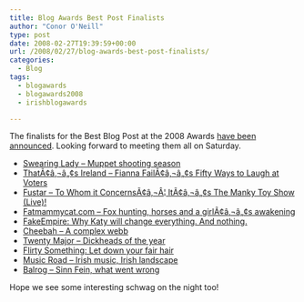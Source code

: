 ```yaml
---
title: Blog Awards Best Post Finalists
author: "Conor O'Neill"
type: post
date: 2008-02-27T19:39:59+00:00
url: /2008/02/27/blog-awards-best-post-finalists/
categories:
  - Blog
tags:
  - blogawards
  - blogawards2008
  - irishblogawards

---
```

The finalists for the Best Blog Post at the 2008 Awards [have been announced][1]. Looking forward to meeting them all on Saturday.

  * [Swearing Lady &#8211; Muppet shooting season][2]
  * [ThatÃ¢â‚¬â„¢s Ireland &#8211; Fianna FailÃ¢â‚¬â„¢s Fifty Ways to Laugh at Voters][3]
  * [Fustar &#8211; To Whom it ConcernsÃ¢â‚¬Â¦ ItÃ¢â‚¬â„¢s The Manky Toy Show (Live)!][4]
  * [Fatmammycat.com &#8211; Fox hunting, horses and a girlÃ¢â‚¬â„¢s awakening][5]
  * [FakeEmpire: Why Katy will change everything. And nothing.][6]
  * [Cheebah &#8211; A complex webb][7]
  * [Twenty Major &#8211; Dickheads of the year][8]
  * [Flirty Something: Let down your fair hair][9]
  * [Music Road &#8211; Irish music, Irish landscape][10]
  * [Balrog &#8211; Sinn Fein, what went wrong][11]

Hope we see some interesting schwag on the night too!

 [1]: http://awards.ie/blogawards/2008/02/27/2008-blog-awards-finalists/
 [2]: http://arseendofireland.blogspot.com/2007/06/muppet-shooting-season-thats-with-gun.html
 [3]: http://thatsireland.com/2007/11/05/fianna-fails-fifty-ways-to-laugh-at-voters
 [4]: http://fustar.info/2007/12/23/to-whom-it-concernsits-the-manky-toy-show-live
 [5]: http://fatmammycat.blogspot.com/2007/11/fox-hunting-horses-and-girls-awakening.html
 [6]: http://fakeempire.blogspot.com/2007/12/why-katy-will-change-everything-and.html
 [7]: http://cheebah.typepad.com/cheebah_hip_hop_reggae_fu/2007/12/a-complex-webb.html
 [8]: http://twentymajor.net/2007/12/18/dickheads-of-the-year-2007
 [9]: http://irishflirtysomething.com/2007/11/28/let-down-your-fair-hair
 [10]: http://musicroad.blogspot.com/2007/08/irish-music-irish-landscape.html
 [11]: http://gaskinbalrog.blogspot.com/2007/05/sinn-fin-what-went-wrong.html